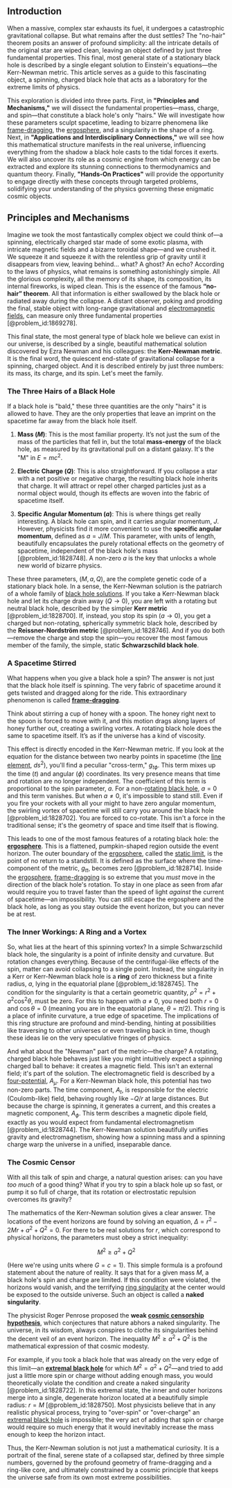 ## Introduction
When a massive, complex star exhausts its fuel, it undergoes a catastrophic gravitational collapse. But what remains after the dust settles? The "no-hair" theorem posits an answer of profound simplicity: all the intricate details of the original star are wiped clean, leaving an object defined by just three fundamental properties. This final, most general state of a stationary black hole is described by a single elegant solution to Einstein's equations—the Kerr-Newman metric. This article serves as a guide to this fascinating object, a spinning, charged black hole that acts as a laboratory for the extreme limits of physics.

This exploration is divided into three parts. First, in **"Principles and Mechanisms,"** we will dissect the fundamental properties—mass, charge, and spin—that constitute a black hole's only "hairs." We will investigate how these parameters sculpt spacetime, leading to bizarre phenomena like [frame-dragging](@article_id:159698), the [ergosphere](@article_id:160253), and a singularity in the shape of a ring. Next, in **"Applications and Interdisciplinary Connections,"** we will see how this mathematical structure manifests in the real universe, influencing everything from the shadow a black hole casts to the tidal forces it exerts. We will also uncover its role as a cosmic engine from which energy can be extracted and explore its stunning connections to thermodynamics and quantum theory. Finally, **"Hands-On Practices"** will provide the opportunity to engage directly with these concepts through targeted problems, solidifying your understanding of the physics governing these enigmatic cosmic objects.

## Principles and Mechanisms

Imagine we took the most fantastically complex object we could think of—a spinning, electrically charged star made of some exotic plasma, with intricate magnetic fields and a bizarre toroidal shape—and we crushed it. We squeeze it and squeeze it with the relentless grip of gravity until it disappears from view, leaving behind... what? A ghost? An echo? According to the laws of physics, what remains is something astonishingly simple. All the glorious complexity, all the memory of its shape, its composition, its internal fireworks, is wiped clean. This is the essence of the famous **“no-hair” theorem**. All that information is either swallowed by the black hole or radiated away during the collapse. A distant observer, poking and prodding the final, stable object with long-range gravitational and [electromagnetic fields](@article_id:272372), can measure only three fundamental properties [@problem_id:1869278].

This final state, the most general type of black hole we believe can exist in our universe, is described by a single, beautiful mathematical solution discovered by Ezra Newman and his colleagues: the **Kerr-Newman metric**. It is the final word, the quiescent end-state of gravitational collapse for a spinning, charged object. And it is described entirely by just three numbers: its mass, its charge, and its spin. Let's meet the family.

### The Three Hairs of a Black Hole

If a black hole is "bald," these three quantities are the only "hairs" it is allowed to have. They are the only properties that leave an imprint on the spacetime far away from the black hole itself.

1.  **Mass ($M$)**: This is the most familiar property. It’s not just the sum of the mass of the particles that fell in, but the total **mass-energy** of the black hole, as measured by its gravitational pull on a distant galaxy. It's the "M" in $E=mc^2$.

2.  **Electric Charge ($Q$)**: This is also straightforward. If you collapse a star with a net positive or negative charge, the resulting black hole inherits that charge. It will attract or repel other charged particles just as a normal object would, though its effects are woven into the fabric of spacetime itself.

3.  **Specific Angular Momentum ($a$)**: This is where things get really interesting. A black hole can spin, and it carries angular momentum, $J$. However, physicists find it more convenient to use the **specific angular momentum**, defined as $a = J/M$. This parameter, with units of length, beautifully encapsulates the purely rotational effects on the geometry of spacetime, independent of the black hole's mass [@problem_id:1828748]. A non-zero $a$ is the key that unlocks a whole new world of bizarre physics.

These three parameters, ($M, a, Q$), are the complete genetic code of a stationary black hole. In a sense, the Kerr-Newman solution is the patriarch of a whole family of [black hole solutions](@article_id:186733). If you take a Kerr-Newman black hole and let its charge drain away ($Q \to 0$), you are left with a rotating but neutral black hole, described by the simpler **Kerr metric** [@problem_id:1828700]. If, instead, you stop its spin ($a \to 0$), you get a charged but non-rotating, spherically symmetric black hole, described by the **Reissner-Nordström metric** [@problem_id:1828746]. And if you do both—remove the charge and stop the spin—you recover the most famous member of the family, the simple, static **Schwarzschild black hole**.

### A Spacetime Stirred

What happens when you give a black hole a spin? The answer is not just that the black hole itself is spinning. The very fabric of spacetime around it gets twisted and dragged along for the ride. This extraordinary phenomenon is called **[frame-dragging](@article_id:159698)**.

Think about stirring a cup of honey with a spoon. The honey right next to the spoon is forced to move with it, and this motion drags along layers of honey further out, creating a swirling vortex. A rotating black hole does the same to spacetime itself. It’s as if the universe has a kind of viscosity.

This effect is directly encoded in the Kerr-Newman metric. If you look at the equation for the distance between two nearby points in spacetime (the [line element](@article_id:196339), $ds^2$), you'll find a peculiar "cross-term," $g_{t\phi}$. This term mixes up the time ($t$) and angular ($\phi$) coordinates. Its very presence means that time and rotation are no longer independent. The coefficient of this term is proportional to the spin parameter, $a$. For a non-[rotating black hole](@article_id:261173), $a=0$ and this term vanishes. But when $a \neq 0$, it's impossible to stand still. Even if you fire your rockets with all your might to have zero angular momentum, the swirling vortex of spacetime will still carry you around the black hole [@problem_id:1828702]. You are forced to co-rotate. This isn't a force in the traditional sense; it's the geometry of space and time itself that is flowing.

This leads to one of the most famous features of a rotating black hole: the **[ergosphere](@article_id:160253)**. This is a flattened, pumpkin-shaped region outside the event horizon. The outer boundary of the [ergosphere](@article_id:160253), called the [static limit](@article_id:261986), is the point of no return to a standstill. It is defined as the surface where the time-component of the metric, $g_{tt}$, becomes zero [@problem_id:1828714]. Inside the [ergosphere](@article_id:160253), [frame-dragging](@article_id:159698) is so extreme that you *must* move in the direction of the black hole's rotation. To stay in one place as seen from afar would require you to travel faster than the speed of light *against* the current of spacetime—an impossibility. You can still escape the ergosphere and the black hole, as long as you stay outside the event horizon, but you can never be at rest.

### The Inner Workings: A Ring and a Vortex

So, what lies at the heart of this spinning vortex? In a simple Schwarzschild black hole, the singularity is a point of infinite density and curvature. But rotation changes everything. Because of the centrifugal-like effects of the spin, matter can avoid collapsing to a single point. Instead, the singularity in a Kerr or Kerr-Newman black hole is a **ring** of zero thickness but a finite radius, $a$, lying in the equatorial plane [@problem_id:1828745]. The condition for the singularity is that a certain geometric quantity, $\rho^2 = r^2 + a^2 \cos^2\theta$, must be zero. For this to happen with $a \neq 0$, you need both $r=0$ and $\cos\theta=0$ (meaning you are in the equatorial plane, $\theta = \pi/2$). This ring is a place of infinite curvature, a true edge of spacetime. The implications of this ring structure are profound and mind-bending, hinting at possibilities like traversing to other universes or even traveling back in time, though these ideas lie on the very speculative fringes of physics.

And what about the "Newman" part of the metric—the charge? A rotating, charged black hole behaves just like you might intuitively expect a spinning charged ball to behave: it creates a magnetic field. This isn't an external field; it's part of the solution. The electromagnetic field is described by a [four-potential](@article_id:272945), $A_\mu$. For a Kerr-Newman black hole, this potential has two non-zero parts. The time component, $A_t$, is responsible for the electric (Coulomb-like) field, behaving roughly like $-Q/r$ at large distances. But because the charge is spinning, it generates a current, and this creates a magnetic component, $A_\phi$. This term describes a magnetic dipole field, exactly as you would expect from fundamental electromagnetism [@problem_id:1828744]. The Kerr-Newman solution beautifully unifies gravity and electromagnetism, showing how a spinning mass and a spinning charge warp the universe in a unified, inseparable dance.

### The Cosmic Censor

With all this talk of spin and charge, a natural question arises: can you have *too much* of a good thing? What if you try to spin a black hole up so fast, or pump it so full of charge, that its rotation or electrostatic repulsion overcomes its gravity?

The mathematics of the Kerr-Newman solution gives a clear answer. The locations of the event horizons are found by solving an equation, $\Delta = r^2 - 2Mr + a^2 + Q^2 = 0$. For there to be real solutions for $r$, which correspond to physical horizons, the parameters must obey a strict inequality:

$$M^2 \ge a^2 + Q^2$$

(Here we're using units where $G=c=1$). This simple formula is a profound statement about the nature of reality. It says that for a given mass $M$, a black hole's spin and charge are limited. If this condition were violated, the horizons would vanish, and the terrifying [ring singularity](@article_id:160265) at the center would be exposed to the outside universe. Such an object is called a **naked singularity**.

The physicist Roger Penrose proposed the **weak [cosmic censorship hypothesis](@article_id:160262)**, which conjectures that nature abhors a naked singularity. The universe, in its wisdom, always conspires to clothe its singularities behind the decent veil of an event horizon. The inequality $M^2 \ge a^2 + Q^2$ is the mathematical expression of that cosmic modesty.

For example, if you took a black hole that was already on the very edge of this limit—an **[extremal black hole](@article_id:269695)** for which $M^2 = a^2 + Q^2$—and tried to add just a little more spin or charge without adding enough mass, you would theoretically violate the condition and create a naked singularity [@problem_id:1828722]. In this extremal state, the inner and outer horizons merge into a single, degenerate horizon located at a beautifully simple radius: $r=M$ [@problem_id:1828750]. Most physicists believe that in any realistic physical process, trying to "over-spin" or "over-charge" an [extremal black hole](@article_id:269695) is impossible; the very act of adding that spin or charge would require so much energy that it would inevitably increase the mass enough to keep the horizon intact.

Thus, the Kerr-Newman solution is not just a mathematical curiosity. It is a portrait of the final, serene state of a collapsed star, defined by three simple numbers, governed by the profound geometry of frame-dragging and a ring-like core, and ultimately constrained by a cosmic principle that keeps the universe safe from its own most extreme possibilities.